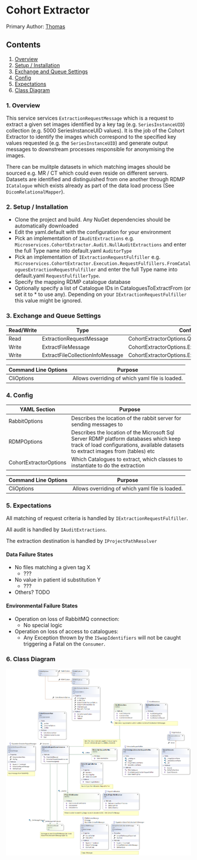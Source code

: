 
# Cohort Extractor

Primary Author: [Thomas](https://github.com/tznind)

## Contents
 1. [Overview](#1-overview)
 2. [Setup / Installation](#2-setup--installation)
 3. [Exchange and Queue Settings](#3-exchange-and-queue-settings)
 4. [Config](#4-config)
 5. [Expectations](#5-expectations)
 6. [Class Diagram](#6-class-diagram)

### 1. Overview
This service services `ExtractionRequestMessage` which is a request to extract a given set images identified by a key tag (e.g. `SeriesInstanceUID`) collection (e.g. 5000 SeriesInstanceUID values).  It is the job of the Cohort Extractor to identify the images which correspond to the specified key values requested (e.g. the `SeriesInstanceUID`) and generate output messages to downstream processes responsible for anonymising the images.

There can be mulitple datasets in which matching images should be sourced e.g. MR / CT which could even reside on different servers.  Datasets are identified and distinguished from one another through RDMP `ICatalogue` which exists already as part of the data load process (See `DicomRelationalMapper`). 

### 2. Setup / Installation
- Clone the project and build. Any NuGet dependencies should be automatically downloaded
- Edit the yaml.default with the configuration for your environment
- Pick an implementation of `IAuditExtractions` e.g. `Microservices.CohortExtractor.Audit.NullAuditExtractions` and enter the full Type name into default.yaml `AuditorType`
- Pick an implementation of `IExtractionRequestFulfiller` e.g. `Microservices.CohortExtractor.Execution.RequestFulfillers.FromCataloguesExtractionRequestFulfiller` and enter the full Type  name into default.yaml `RequestFulfillerType`.
- Specify the mapping RDMP catalogue database
- Optionally specify a list of Catalogue IDs in CataloguesToExtractFrom (or set it to * to use any).  Depending on your `IExtractionRequestFulfiller` this value might be ignored.

### 3. Exchange and Queue Settings

| Read/Write | Type | Config setting |
| ------------- | ------------- |------------- |
| Read | ExtractionRequestMessage | CohortExtractorOptions.QueueName |
| Write | ExtractFileMessage| CohortExtractorOptions.ExtractFilesProducerOptions |
| Write | ExtractFileCollectionInfoMessage| CohortExtractorOptions.ExtractFilesInfoProducerOptions |


| Command Line Options | Purpose |
| ------------- | ------------- |
|CliOptions | Allows overriding of which yaml file is loaded. |

### 4. Config
| YAML Section  | Purpose |
| ------------- | ------------- |
| RabbitOptions | Describes the location of the rabbit server for sending messages to |
| RDMPOptions | Describes the location of the Microsoft Sql Server RDMP platform databases which keep track of load configurations, available datasets to extract images from (tables) etc |
| CohortExtractorOptions | Which Catalogues to extract, which classes to instantiate to do the extraction |

| Command Line Options | Purpose |
| ------------- | ------------- |
|CliOptions | Allows overriding of which yaml file is loaded. |

### 5. Expectations

All matching of request criteria is handled by `IExtractionRequestFulfiller`.

All audit is handled by `IAuditExtractions`.

The extraction destination is handled by `IProjectPathResolver`

#### Data Failure States

- No files matching a given tag X
	- ???
- No value in patient id substitution Y
	- ???
- Others? TODO


#### Environmental Failure States

 - Operation on loss of RabbitMQ connection:
	- No special logic
- Operation on loss of access to catalogues:
	- Any Exception thrown by the `ISwapIdentifiers` will not be caught triggering a Fatal on the `Consumer`.

	
### 6. Class Diagram
![Class Diagram](./Images/ClassDiagram.png)

